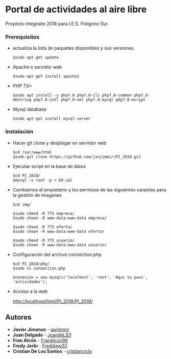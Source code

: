 # Portal de actividades al aire libre
Proyecto integrado 2018 para I.E.S. Polígono Sur.


### Prerequisitos
 -  actualiza la lista de paquetes disponibles y sus versiones.
 
        $sudo apt-get update
   
 - Apache o servidor web
 
       $sudo apt-get install apache2
     
 - PHP 7.0+
 
       $sudo apt install -y php7.0 php7.0-cli php7.0-common php7.0-mbstring php7.0-intl php7.0-xml php7.0-mysql php7.0-mcrypt
 
 - Mysql database
 
       $sudo apt-get install mysql-server

### Instalación

- Hacer git clone y desplegar en servidor web

      $cd /var/www/html
      $sudo git clone https://github.com/javjimmir/PI_2018.git
  
- Ejecutar script en la base de datos

      $cd PI_2018/
      $mysql -u root -p < bd.sql
      
- Cambiamos el propietario y los permisos de las siguientes carpetas para la gestión de imagenes

      $cd img/

      $sudo chmod -R 775 empresa/
      $sudo chown -R www-data:www-data empresa/

      $sudo chmod -R 775 oferta/
      $sudo chown -R www-data:www-data oferta/

      $sudo chmod -R 775 usuario/
      $sudo chown -R www-data:www-data usuario/

- Configuración del archivo connection.php

      $cd PI_2018/php/
      $sudo vi connection.php   
      
      $conexion = new mysqli('localhost', 'root', 'Aqui tu pass', 'actividades');

- Acceso a la web

     [http://localhost/html/PI_2018/PI_2018/](http://localhost/html/PI_2018/PI_2018/)

## Autores

* **Javier Jimenez** - [javjimmir](https://github.com/javjimmir)
* **Juan Delgado** - [JuandeLS3](https://github.com/JuandeLS3)
* **Fran Alcón** - [FranAlcon96](https://github.com/FranAlcon96)
* **Fredy Jerbi** - [Freddiew20](https://github.com/Freddiew20)
* **Cristian De Los Santos** - [cristianciclo](https://github.com/cristianciclo)
